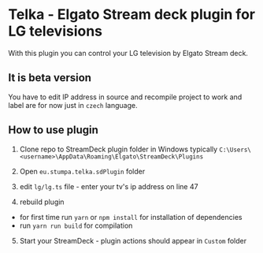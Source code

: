 # Telka - Elgato Stream deck plugin for LG televisions

With this plugin you can control your LG television by Elgato Stream deck.

## It is beta version

You have to edit IP address in source and recompile project to work and label are for now just in `czech` language.

## How to use plugin

1. Clone repo to StreamDeck plugin folder in Windows typically
`C:\Users\<username>\AppData\Roaming\Elgato\StreamDeck\Plugins`

2. Open `eu.stumpa.telka.sdPlugin` folder

3. edit `lg/lg.ts` file - enter your tv's ip address on line 47

4. rebuild plugin
  - for first time run `yarn` or `npm install` for installation of dependencies
  - run `yarn run build` for compilation
  
5. Start your StreamDeck - plugin actions should appear in `Custom` folder
